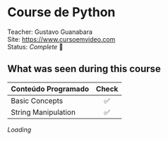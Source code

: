 # Course de Python

Teacher: Gustavo Guanabara  
Site: <https://www.cursoemvideo.com>  
Status: <em>Complete</em> 🎉

## What was seen during this course
  Conteúdo Programado    |   Check   |
:------------------------|:---------:|
Basic Concepts           |     ✅   |
String Manipulation      |     ✅   |

<i>Loading<i>
